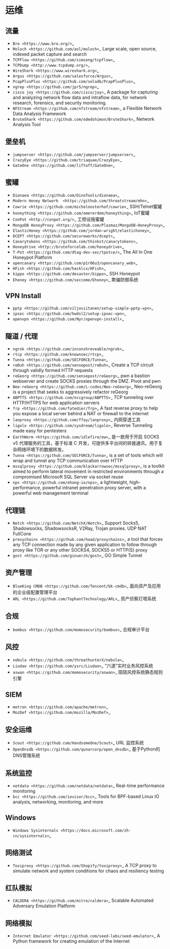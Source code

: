 运维
========================================

流量
----------------------------------------
- `Bro <https://www.bro.org/>`_
- `Moloch <https://github.com/aol/moloch>`_  Large scale, open source, indexed packet capture and search
- `TCPFlow <https://github.com/simsong/tcpflow>`_
- `TCPDump <http://www.tcpdump.org/>`_
- `WireShark <https://www.wireshark.org>`_
- `Argus <https://github.com/salesforce/Argus>`_
- `PcapPlusPlus <https://github.com/seladb/PcapPlusPlus>`_
- `ngrep <https://github.com/jpr5/ngrep>`_
- `cisco joy <https://github.com/cisco/joy>`_  A package for capturing and analyzing network flow data and intraflow data, for network research, forensics, and security monitoring.
- `NFStream <https://github.com/nfstream/nfstream>`_ a Flexible Network Data Analysis Framework
- `BruteShark <https://github.com/odedshimon/BruteShark>`_ Network Analysis Tool

堡垒机
----------------------------------------
- `jumpserver <https://github.com/jumpserver/jumpserver>`_
- `CrazyEye <https://github.com/triaquae/CrazyEye>`_
- `GateOne <https://github.com/liftoff/GateOne>`_

蜜罐
----------------------------------------
- `Dionaea <https://github.com/DinoTools/dionaea>`_
- `Modern Honey Network  <https://github.com/threatstream/mhn>`_
- `Cowrie <https://github.com/micheloosterhof/cowrie>`_ SSH/Telnet蜜罐
- `honeything <https://github.com/omererdem/honeything>`_ IoT蜜罐
- `ConPot <http://conpot.org/>`_ 工控设施蜜罐
- `MongoDB HoneyProxy <https://github.com/Plazmaz/MongoDB-HoneyProxy>`_
- `ElasticHoney <https://github.com/jordan-wright/elastichoney>`_
- `DCEPT <https://github.com/secureworks/dcept>`_
- `Canarytokens <https://github.com/thinkst/canarytokens>`_
- `Honeydrive <http://bruteforcelab.com/honeydrive>`_
- `T-Pot <https://github.com/dtag-dev-sec/tpotce/>`_ The All In One Honeypot Platform
- `opencanary <https://github.com/p1r06u3/opencanary_web>`_
- `HFish <https://github.com/hacklcx/HFish>`_
- `kippo <https://github.com/desaster/kippo>`_ SSH Honeypot
- `Ehoney <https://github.com/seccome/Ehoney>`_ 欺骗防御系统

VPN Install
----------------------------------------
- `pptp <https://github.com/viljoviitanen/setup-simple-pptp-vpn>`_
- `ipsec <https://github.com/hwdsl2/setup-ipsec-vpn>`_
- `openvpn <https://github.com/Nyr/openvpn-install>`_

隧道 / 代理
----------------------------------------
- `ngrok <https://github.com/inconshreveable/ngrok>`_
- `rtcp <https://github.com/knownsec/rtcp>`_
- `Tunna <https://github.com/SECFORCE/Tunna>`_
- `reDuh <https://github.com/sensepost/reDuh>`_ Create a TCP circuit through validly formed HTTP requests
- `reGeorg <https://github.com/sensepost/reGeorg>`_ pwn a bastion webserver and create SOCKS proxies through the DMZ. Pivot and pwn
- `Neo-reGeorg <https://github.com/L-codes/Neo-reGeorg>`_ Neo-reGeorg is a project that seeks to aggressively refactor reGeorg
- `ABPTTS <https://github.com/nccgroup/ABPTTS>`_ TCP tunneling over HTTP/HTTPS for web application servers
- `frp <https://github.com/fatedier/frp>`_ A fast reverse proxy to help you expose a local server behind a NAT or firewall to the internet
- `lanproxy <https://github.com/ffay/lanproxy>`_ 内网穿透工具
- `ligolo <https://github.com/sysdream/ligolo>`_ Reverse Tunneling made easy for pentesters
- `EarthWorm <https://github.com/idlefire/ew>`_ 是一款用于开启 SOCKS v5 代理服务的工具，基于标准 C 开发，可提供多平台间的转接通讯，用于复杂网络环境下的数据转发。
- `Tunna <https://github.com/SECFORCE/Tunna>`_  is a set of tools which will wrap and tunnel any TCP communication over HTTP
- `mssqlproxy <https://github.com/blackarrowsec/mssqlproxy>`_ is a toolkit aimed to perform lateral movement in restricted environments through a compromised Microsoft SQL Server via socket reuse
- `nps <https://github.com/ehang-io/nps>`_ a lightweight, high-performance, powerful intranet penetration proxy server, with a powerful web management terminal

代理链
----------------------------------------
- `Netch <https://github.com/NetchX/Netch>`_ Support Socks5, Shadowsocks, ShadowsocksR, V2Ray, Trojan proxies. UDP NAT FullCone
- `proxychains <https://github.com/haad/proxychains>`_ a tool that forces any TCP connection made by any given application to follow through proxy like TOR or any other SOCKS4, SOCKS5 or HTTP(S) proxy
- `gost <https://github.com/ginuerzh/gost>`_ GO Simple Tunnel

资产管理
----------------------------------------
- `BlueKing CMDB <https://github.com/Tencent/bk-cmdb>`_ 面向资产及应用的企业级配置管理平台
- `ARL <https://github.com/TophantTechnology/ARL>`_ 资产侦察灯塔系统

合规
----------------------------------------
- `bombus <https://github.com/momosecurity/bombus>`_ 合规审计平台

风控
----------------------------------------
- `nebula <https://github.com/threathunterX/nebula>`_
- `Liudao <https://github.com/ysrc/Liudao>`_ “六道”实时业务风控系统
- `aswan <https://github.com/momosecurity/aswan>`_ 陌陌风控系统静态规则引擎

SIEM
----------------------------------------
- `metron <https://github.com/apache/metron>`_
- `MozDef <https://github.com/mozilla/MozDef>`_

安全运维
----------------------------------------
- `Scout <https://github.com/HandsomeOne/Scout>`_ URL 监控系统
- `OpenDnsdb <https://github.com/qunarcorp/open_dnsdb>`_ 基于Python的DNS管理系统

系统监控
----------------------------------------
- `netdata <https://github.com/netdata/netdata>`_ Real-time performance monitoring
- `bcc <https://github.com/iovisor/bcc>`_ Tools for BPF-based Linux IO analysis, networking, monitoring, and more

Windows
----------------------------------------
- `Windows Sysinternals <https://docs.microsoft.com/zh-cn/sysinternals>`_

网络测试
----------------------------------------
- `Toxiproxy <https://github.com/Shopify/toxiproxy>`_ A TCP proxy to simulate network and system conditions for chaos and resiliency testing

红队模拟
----------------------------------------
- `CALDERA <https://github.com/mitre/caldera>`_ Scalable Automated Adversary Emulation Platform

网络模拟
----------------------------------------
- `Internet Emulator <https://github.com/seed-labs/seed-emulator>`_ A Python framework for creating emulation of the Internet
